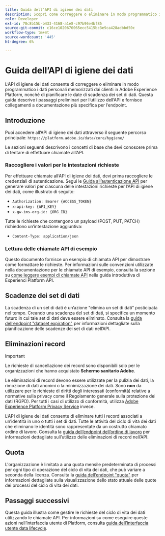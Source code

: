 ```yaml
---
title: Guida dell’API di igiene dei dati
description: Scopri come correggere o eliminare in modo programmatico i dati personali memorizzati dai clienti in Adobe Experience Platform.
role: Developer
exl-id: 78c8b15b-b433-4168-a1e8-c97b96e4bf85
source-git-commit: c16ce1020670065ecc5415bc3e9ca428adbbd50c
workflow-type: tm+mt
source-wordcount: '445'
ht-degree: 6%

---
```


# Guida dell’API di igiene dei dati

L’API di igiene dei dati consente di correggere o eliminare in modo programmatico i dati personali memorizzati dai clienti in Adobe Experience Platform, nonché di pianificare le date di scadenza dei set di dati. Questa guida descrive i passaggi preliminari per l’utilizzo dell’API e fornisce collegamenti a documentazione più specifica per l’endpoint.

## Introduzione

Puoi accedere all’API di igiene dei dati attraverso il seguente percorso principale: `https://platform.adobe.io/data/core/hygiene/`

Le sezioni seguenti descrivono i concetti di base che devi conoscere prima di tentare di effettuare chiamate all’API.

### Raccogliere i valori per le intestazioni richieste

Per effettuare chiamate all’API di igiene dei dati, devi prima raccogliere le credenziali di autenticazione. Segui le [Guida all’autenticazione API](../../landing/api-authentication.md) per generare valori per ciascuna delle intestazioni richieste per l’API di igiene dei dati, come illustrato di seguito:

* `Authorization: Bearer {ACCESS_TOKEN}`
* `x-api-key: {API_KEY}`
* `x-gw-ims-org-id: {ORG_ID}`

Tutte le richieste che contengono un payload (POST, PUT, PATCH) richiedono un’intestazione aggiuntiva:

* `Content-Type: application/json`

### Lettura delle chiamate API di esempio

Questo documento fornisce un esempio di chiamata API per dimostrare come formattare le richieste. Per informazioni sulle convenzioni utilizzate nella documentazione per le chiamate API di esempio, consulta la sezione su [come leggere esempi di chiamate API](../../landing/api-guide.md#sample-api) nella guida introduttiva di Experienci Platform API.

## Scadenze dei set di dati

La scadenza di un set di dati è un’azione &quot;elimina un set di dati&quot; posticipata nel tempo. Creando una scadenza del set di dati, si specifica un momento futuro in cui tale set di dati deve essere eliminato. Consulta la [guida dell’endpoint &quot;dataset expiration&quot;](./dataset-expiration.md) per informazioni dettagliate sulla pianificazione delle scadenze dei set di dati nell’API.

## Eliminazioni record

>[!IMPORTANT]
>
>Le richieste di cancellazione dei record sono disponibili solo per le organizzazioni che hanno acquistato **Schermo sanitario Adobe**.
>
>
>Le eliminazioni di record devono essere utilizzate per la pulizia dei dati, la rimozione di dati anonimi o la minimizzazione dei dati. Sono **non** da utilizzare per le richieste di diritti degli interessati (conformità) relative a normative sulla privacy come il Regolamento generale sulla protezione dei dati (RGPD). Per tutti i casi di utilizzo di conformità, utilizza [Adobe Experience Platform Privacy Service](../../privacy-service/home.md) invece.

L’API di igiene dei dati consente di eliminare tutti i record associati a un’identità in uno o tutti i set di dati. Tutte le attività del ciclo di vita dei dati che eliminano le identità sono rappresentate da un costrutto chiamato ordine di lavoro. Consulta la [guida dell’endpoint dell’ordine di lavoro](./workorder.md) per informazioni dettagliate sull’utilizzo delle eliminazioni di record nell’API.

## Quota

L&#39;organizzazione è limitata a una quota mensile predeterminata di processi per ogni tipo di operazione del ciclo di vita dei dati, che può variare a seconda della licenza. Consulta la [guida dell’endpoint &quot;quota&quot;](./quota.md) per informazioni dettagliate sulla visualizzazione dello stato attuale delle quote dei processi del ciclo di vita dei dati.

## Passaggi successivi

Questa guida illustra come gestire le richieste del ciclo di vita dei dati utilizzando le chiamate API. Per informazioni su come eseguire queste azioni nell’interfaccia utente di Platform, consulta [guida dell’interfaccia utente data lifecycle](../ui/overview.md).
